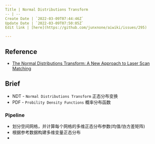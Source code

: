 ```yaml
---
Title | Normal Distributions Transform
-- | --
Create Date | `2022-03-09T07:44:46Z`
Update Date | `2022-03-09T07:50:05Z`
Edit link | [here](https://github.com/junxnone/aiwiki/issues/295)

---
```


## Reference
- [The Normal Distributions Transform: A New Approach to Laser Scan Matching](https://www.researchgate.net/publication/4045903_The_Normal_Distributions_Transform_A_New_Approach_to_Laser_Scan_Matching)

## Brief
- NDT - `Normal Distributions Transform` 正态分布变换
- PDF - `Probility Density Functions` 概率分布函数

### Pipeline
- 划分空间网格，并计算每个网格的多维正态分布参数(均值/协方差矩阵)
- 根据参考数据构建多维变量正态分布
-  
